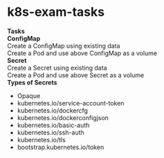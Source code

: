 # k8s-exam-tasks
**Tasks** \
**ConfigMap** \
Create a ConfigMap using existing data \
Create a Pod and use above ConfigMap as a volume \
**Secret** \
Create a Secret using existing data \
Create a Pod and use above Secret as a volume \
**Types of Secrets** 
- Opaque
- kubernetes.io/service-account-token 
- kubernetes.io/dockercfg 
- kubernetes.io/dockerconfigjson 
- kubernetes.io/basic-auth 
- kubernetes.io/ssh-auth 
- kubernetes.io/tls 
- bootstrap.kubernetes.io/token






